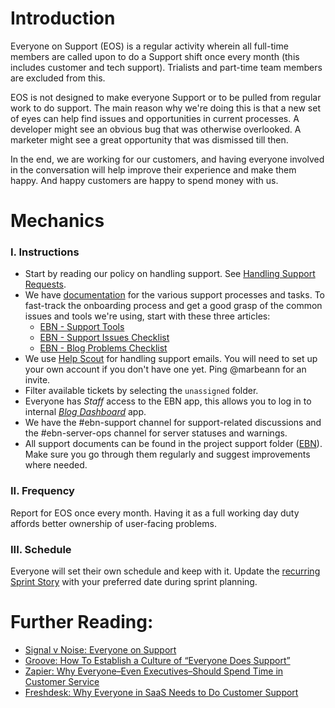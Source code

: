 # Introduction

Everyone on Support (EOS) is a regular activity wherein all full-time members are called upon to do a Support shift once every month (this includes customer and tech support). Trialists and part-time team members are excluded from this.

EOS is not designed to make everyone Support or to be pulled from regular work to do support. The main reason why we're doing this is that a new set of eyes can help find issues and opportunities in current processes. A developer might see an obvious bug that was otherwise overlooked. A marketer might see a great opportunity that was dismissed till then.

In the end, we are working for our customers, and having everyone involved in the conversation will help improve their experience and make them happy. And happy customers are happy to spend money with us.

# Mechanics

### I. Instructions

* Start by reading our policy on handling support. See [Handling Support Requests](support.md).
* We have [documentation](https://github.com/teamniteo/easyblognetworks/tree/master/support) for the various support processes and tasks. To fast-track the onboarding process and get a good grasp of the common issues and tools we're using, start with these three articles:
  * [EBN - Support Tools](https://github.com/teamniteo/easyblognetworks/blob/master/support/support-tools-and-processes.md)
  * [EBN - Support Issues Checklist](https://github.com/teamniteo/easyblognetworks/blob/master/support/support-issues-checklist.md)
  * [EBN - Blog Problems Checklist](https://github.com/teamniteo/easyblognetworks/blob/master/support/blog-problems-checklist.md)
* We use [Help Scout](https://secure.helpscout.net/) for handling support emails. You will need to set up your own account if you don't have one yet. Ping @marbeann for an invite.
* Filter available tickets by selecting the `unassigned` folder.
* Everyone has *Staff* access to the EBN app, this allows you to log in to internal [*Blog Dashboard*](https://github.com/teamniteo/easyblognetworks/blob/master/support/blog-dashboard.md) app.
* We have the #ebn-support channel for support-related discussions and the #ebn-server-ops channel for server statuses and warnings.
* All support documents can be found in the project support folder ([EBN](https://github.com/teamniteo/easyblognetworks/tree/master/support)). Make sure you go through them regularly and suggest improvements where needed.

### II. Frequency

Report for EOS once every month. Having it as a full working day duty affords better ownership of user-facing problems.

### III. Schedule

Everyone will set their own schedule and keep with it. Update the [recurring Sprint Story](https://github.com/teamniteo/easyblognetworks/issues/238) with your preferred date during sprint planning.

# Further Reading:

* [Signal v Noise: Everyone on Support](https://signalvnoise.com/posts/3676-everyone-on-support)
* [Groove: How To Establish a Culture of “Everyone Does Support”](https://www.groovehq.com/support/customer-service-team)
* [Zapier: Why Everyone–Even Executives–Should Spend Time in Customer Service](https://zapier.com/learn/customer-support/everyone-on-support/)
* [Freshdesk: Why Everyone in SaaS Needs to Do Customer Support](https://freshdesk.com/help-desk-software/saas-customer-support-for-everyone-blog/)
